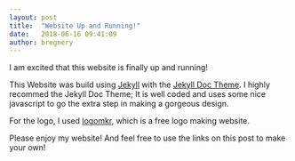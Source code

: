 ```yaml
---
layout: post
title:  "Website Up and Running!"
date:   2018-06-16 09:41:09
author: bregnery
---
```


I am excited that this website is finally up and running! 

This Website was build using [Jekyll][jekyll] with the 
[Jekyll Doc Theme][jekyll-doc]. I highly recommed the Jekyll Doc Theme; It is well coded and uses some nice javascript
to go the extra step in making a gorgeous design.

For the logo, I used [logomkr][logomkr], which is a free logo making website.

Please enjoy my website! And feel free to use the links on this post to make your own!

[jekyll]:      http://jekyllrb.com
[jekyll-doc]:  https://aksakalli.github.io/jekyll-doc-theme/
[logomkr]:     https://logomakr.com/
